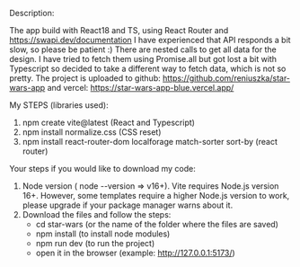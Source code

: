 Description:

The app build with React18 and TS, using React Router and https://swapi.dev/documentation
I have experienced that API responds a bit slow, so please be patient :)
There are nested calls to get all data for the design.
I have tried to fetch them using Promise.all but got lost a bit with Typescript so decided to take a different way to fetch data, which is not so pretty. The project is uploaded to github: https://github.com/reniuszka/star-wars-app and vercel: https://star-wars-app-blue.vercel.app/

My STEPS (libraries used):

1. npm create vite@latest (React and Typescript)
2. npm install normalize.css (CSS reset)
3. npm install react-router-dom localforage match-sorter sort-by (react router)

Your steps if you would like to download my code:

1. Node version ( node --version => v16+). Vite requires Node.js version 16+. However, some templates require a higher Node.js version to work, please upgrade if your package manager warns about it.
2. Download the files and follow the steps:
   - cd star-wars (or the name of the folder where the files are saved)
   - npm install (to install node modules)
   - npm run dev (to run the project)
   - open it in the browser (example: http://127.0.0.1:5173/)
